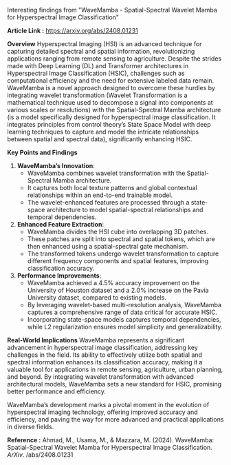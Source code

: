 Interesting findings from "WaveMamba - Spatial-Spectral Wavelet Mamba for Hyperspectral Image Classification"

**Article Link :** https://arxiv.org/abs/2408.01231

**Overview**
Hyperspectral Imaging (HSI) is an advanced technique for capturing detailed spectral and spatial information, revolutionizing applications ranging from remote sensing to agriculture. Despite the strides made with Deep Learning (DL) and Transformer architectures in Hyperspectral Image Classification (HSIC), challenges such as computational efficiency and the need for extensive labeled data remain. WaveMamba is a novel approach designed to overcome these hurdles by integrating wavelet transformation (Wavelet Transformation is a mathematical technique used to decompose a signal into components at various scales or resolutions) with the Spatial-Spectral Mamba architecture (is a model specifically designed for hyperspectral image classification. It integrates principles from control theory’s State Space Model with deep learning techniques to capture and model the intricate relationships between spatial and spectral data), significantly enhancing HSIC.

**Key Points and Findings**
1. **WaveMamba’s Innovation**:
   - WaveMamba combines wavelet transformation with the Spatial-Spectral Mamba architecture.
   - It captures both local texture patterns and global contextual relationships within an end-to-end trainable model.
   - The wavelet-enhanced features are processed through a state-space architecture to model spatial-spectral relationships and temporal dependencies.
2. **Enhanced Feature Extraction**:
   - WaveMamba divides the HSI cube into overlapping 3D patches.
   - These patches are split into spectral and spatial tokens, which are then enhanced using a spatial-spectral gate mechanism.
   - The transformed tokens undergo wavelet transformation to capture different frequency components and spatial features, improving classification accuracy.
3. **Performance Improvements**:
   - WaveMamba achieved a 4.5% accuracy improvement on the University of Houston dataset and a 2.0% increase on the Pavia University dataset, compared to existing models.
   - By leveraging wavelet-based multi-resolution analysis, WaveMamba captures a comprehensive range of data critical for accurate HSIC.
   - Incorporating state-space models captures temporal dependencies, while L2 regularization ensures model simplicity and generalizability.

**Real-World Implications**
WaveMamba represents a significant advancement in hyperspectral image classification, addressing key challenges in the field. Its ability to effectively utilize both spatial and spectral information enhances its classification accuracy, making it a valuable tool for applications in remote sensing, agriculture, urban planning, and beyond. By integrating wavelet transformation with advanced architectural models, WaveMamba sets a new standard for HSIC, promising better performance and efficiency.

WaveMamba’s development marks a pivotal moment in the evolution of hyperspectral imaging technology, offering improved accuracy and efficiency, and paving the way for more advanced and practical applications in diverse fields.

**Reference :** Ahmad, M., Usama, M., & Mazzara, M. (2024). WaveMamba: Spatial-Spectral Wavelet Mamba for Hyperspectral Image Classification. _ArXiv_. /abs/2408.01231
